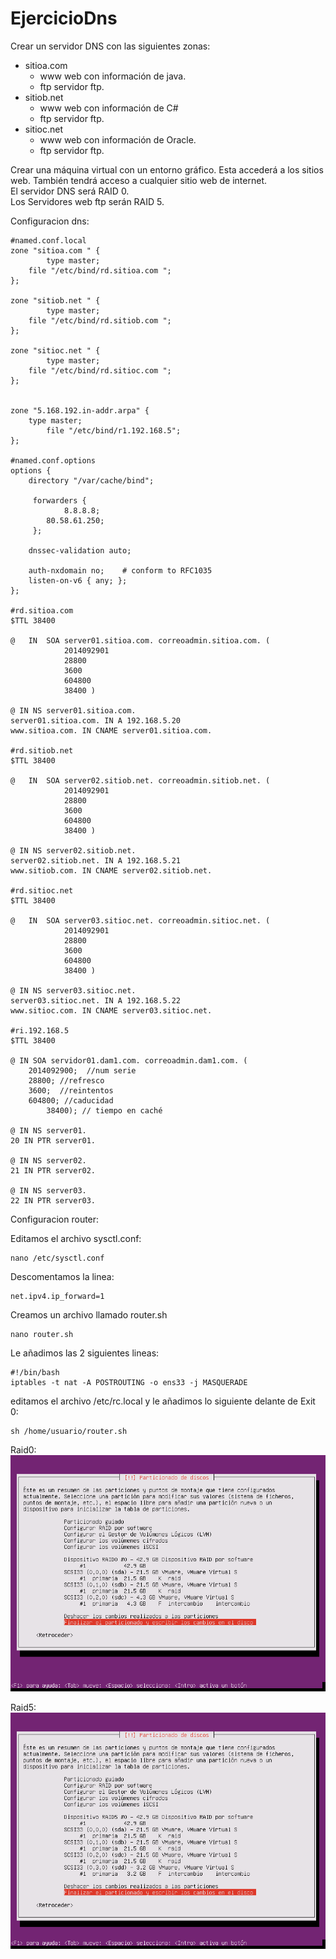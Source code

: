 # EjercicioDns 
Crear un servidor DNS con las siguientes zonas:  
- sitioa.com  
  - www web con información de java.  
  - ftp servidor ftp.  
- sitiob.net
  - www web con información de C#  
  - ftp servidor ftp.
- sitioc.net
    - www web con información de Oracle.  
    - ftp servidor ftp.  
  
Crear una máquina virtual con un entorno gráfico. Esta accederá a los sitios web. También tendrá acceso a cualquier sitio web de internet.  
El servidor DNS será RAID 0.  
Los Servidores web ftp serán RAID 5.  

Configuracion dns: 
~~~ 
#named.conf.local  
zone "sitioa.com " {  
        type master;  
    file "/etc/bind/rd.sitioa.com ";  
};  
  
zone "sitiob.net " {  
        type master;  
    file "/etc/bind/rd.sitiob.com ";  
};  
  
zone "sitioc.net " {  
        type master;  
    file "/etc/bind/rd.sitioc.com ";  
};  
  
  
zone "5.168.192.in-addr.arpa" {  
    type master;  
        file "/etc/bind/r1.192.168.5";  
};  
  
#named.conf.options  
options {  
    directory "/var/cache/bind";  
  
     forwarders {  
            8.8.8.8;  
        80.58.61.250;  
     };  
  
    dnssec-validation auto;  

    auth-nxdomain no;    # conform to RFC1035  
    listen-on-v6 { any; };  
};  
  
#rd.sitioa.com  
$TTL 38400  
  
@   IN  SOA server01.sitioa.com. correoadmin.sitioa.com. (  
            2014092901  
            28800  
            3600  
            604800  
            38400 )  
  
@ IN NS server01.sitioa.com.  
server01.sitioa.com. IN A 192.168.5.20  
www.sitioa.com. IN CNAME server01.sitioa.com.  
  
#rd.sitiob.net  
$TTL 38400  
  
@   IN  SOA server02.sitiob.net. correoadmin.sitiob.net. (  
            2014092901  
            28800  
            3600  
            604800  
            38400 )  
  
@ IN NS server02.sitiob.net.  
server02.sitiob.net. IN A 192.168.5.21  
www.sitiob.com. IN CNAME server02.sitiob.net.  
  
#rd.sitioc.net  
$TTL 38400  
  
@   IN  SOA server03.sitioc.net. correoadmin.sitioc.net. (  
            2014092901  
            28800  
            3600  
            604800  
            38400 )  
  
@ IN NS server03.sitioc.net.  
server03.sitioc.net. IN A 192.168.5.22  
www.sitioc.com. IN CNAME server03.sitioc.net.  
  
#ri.192.168.5  
$TTL 38400  
  
@ IN SOA servidor01.dam1.com. correoadmin.dam1.com. (  
    2014092900;  //num serie  
    28800; //refresco  
    3600;  //reintentos  
    604800; //caducidad  
        38400); // tiempo en caché  
  
@ IN NS server01.  
20 IN PTR server01.  
  
@ IN NS server02.  
21 IN PTR server02.  
  
@ IN NS server03.  
22 IN PTR server03.  
~~~
  
Configuracion router:  
  
Editamos el archivo sysctl.conf:  
~~~  
nano /etc/sysctl.conf  
~~~
Descomentamos la linea:  
~~~   
net.ipv4.ip_forward=1  
~~~   
Creamos un archivo llamado router.sh  
~~~  
nano router.sh
~~~  
Le añadimos las 2 siguientes lineas:  
~~~  
#!/bin/bash  
iptables -t nat -A POSTROUTING -o ens33 -j MASQUERADE  
~~~  
editamos el archivo /etc/rc.local y le añadimos lo siguiente delante de Exit 0:  
~~~   
sh /home/usuario/router.sh  
~~~ 
Raid0:  
![Raid0](Raid0.png)
  
Raid5:  
![Raid5](Raid5.png)

